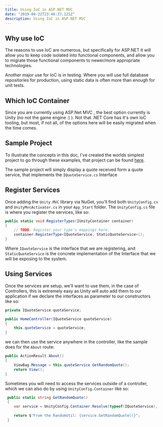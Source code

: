 ```yaml
---
title: Using IoC in ASP.NET MVC
date: "2019-04-22T23:46:37.121Z"
description: Using IoC in ASP.NET MVC
---
```


## Why use IoC

The reasons to use IoC are numerous, but specifically for ASP.NET it will allow you to keep code isolated into functional components, and allow you to migrate those functional components to newer/more appropriate technologies.

Another major use for IoC is in testing.  Where you will use full database repositories for production, using static data is often more than enough for unit tests.



## Which IoC Container

Since you are currently using ASP.Net MVC , the best option currently is Unity (no not the game engine :) ).  Not that .NET Core has it's own IoC tooling, but most, if not all, of the options here will be easily migrated when the time comes.



## Sample Project

To illustrate the concepts in this doc, I've created the worlds simplest project to go through these examples, that project can be found [here](https://github.com/barranger/IoCTutorial).

The sample project will simply display a quote received form a quote service, that implements the `IQuoteService.cs` Interface



## Register Services

Once adding the `Unity.MVC` library via NuGet, you'll find both `UnityConfig.cs` and `UnityMvcActivator.cs` in your `App_Start` folder.  The `UnityConfig.cs` file is where you register the services, like so:

```csharp
public static void RegisterTypes(IUnityContainer container)
{
	// TODO: Register your type's mappings here.
    container.RegisterType<IQuoteService, StaticQuoteService>();
}
```

Where `IQuoteService` is the interface that we are registering, and `StaticQuoteService` is the concrete implementation of the Interface that we will be exposing to the system.



## Using Services

Once the services are setup, we'll want to use them, in the case of Controllers, this is extremely easy as Unity will auto add them to our application if we declare the interfaces as parameter to our constructors like so:

```csharp
private IQuoteService quoteService;

public HomeController(IQuoteService quoteService)
{
	this.quoteService = quoteService;
}
```

we can then use the service anywhere in the controller, like the sample does for the `About` route:

```csharp
public ActionResult About()
{
	ViewBag.Message = this.quoteService.GetRandomQuote();
	return View();
}
```

Sometimes you will need to access the services outside of a controller, which we can also do by using `UnityConfig.Container` like so:

```csharp
 public static string GetRandomQuote()
 {
 	var service = UnityConfig.Container.Resolve(typeof(IQuoteService), null) as IQuoteService;
 	
    return $"From the RandomUtil: {service.GetRandomQuote()}";
 }
```



